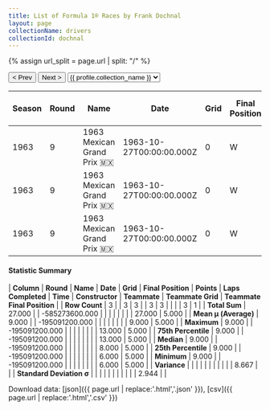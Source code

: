 ```yaml
---
title: List of Formula 1® Races by Frank Dochnal
layout: page
collectionName: drivers
collectionId: dochnal
---
```


{% assign url_split = page.url | split: "/" %}
<div id="collection-navigation">
<button onclick="selector.options[selector.selectedIndex-1].value && (window.location = selector.options[selector.selectedIndex-1].value);">&lt; Prev</button>
<button onclick="selector.options[selector.selectedIndex+1].value && (window.location = selector.options[selector.selectedIndex+1].value);">Next &gt;</button>
<select id="selector" onchange="this.options[this.selectedIndex].value && (window.location = this.options[this.selectedIndex].value);">
  {% for collectionId in site.data[page.collectionName].refs %}
    {% if collectionId == page.collectionId %}
      {% assign selected = "selected" %}
    {% else %}
      {% assign selected = "" %}
    {% endif %}
    {% assign profile = site.data[page.collectionName][collectionId].profile %}
    <option value="/f1/{{ page.collectionName }}/{{ collectionId }}/{{ url_split[4] }}" {{ selected }}>{{ profile.collection_name }}</option>
  {% endfor %}
</select>
</div>

| Season | Round | Name | Date | Grid | Final Position | Points | Laps Completed | Time | Constructor | Teammate | Teammate Grid | Teammate Final Position |
|--|--|--|--|--|--|--|--|--|--|--|--|--|
| 1963 | 9 | 1963 Mexican Grand Prix 🇲🇽 | 1963-10-27T00:00:00.000Z | 0 | W | 0.0 | 0 |   | Cooper-Climax 🇬🇧 | [Jo Bonnier 🇸🇪](/f1/drivers/bonnier) | 8 | 5 |
| 1963 | 9 | 1963 Mexican Grand Prix 🇲🇽 | 1963-10-27T00:00:00.000Z | 0 | W | 0.0 | 0 |   | Cooper-Climax 🇬🇧 | [Bruce McLaren 🇳🇿](/f1/drivers/mclaren) | 6 | R |
| 1963 | 9 | 1963 Mexican Grand Prix 🇲🇽 | 1963-10-27T00:00:00.000Z | 0 | W | 0.0 | 0 |   | Cooper-Climax 🇬🇧 | [Tony Maggs 🇿🇦](/f1/drivers/maggs) | 13 | R |

#### Statistic Summary

| **Column** | **Round** | **Name** | **Date** | **Grid** | **Final Position** | **Points** | **Laps Completed** | **Time** | **Constructor** | **Teammate** | **Teammate Grid** | **Teammate Final Position** |
| **Row Count** | 3 |  | 3 | 3 |  | 3 | 3 |  |  |  | 3 | 1 |
| **Total Sum** | 27.000 |  | -585273600.000 |  |  |  |  |  |  |  | 27.000 | 5.000 |
| **Mean μ (Average)** | 9.000 |  | -195091200.000 |  |  |  |  |  |  |  | 9.000 | 5.000 |
| **Maximum** | 9.000 |  | -195091200.000 |  |  |  |  |  |  |  | 13.000 | 5.000 |
| **75th Percentile** | 9.000 |  | -195091200.000 |  |  |  |  |  |  |  | 13.000 | 5.000 |
| **Median** | 9.000 |  | -195091200.000 |  |  |  |  |  |  |  | 8.000 | 5.000 |
| **25th Percentile** | 9.000 |  | -195091200.000 |  |  |  |  |  |  |  | 6.000 | 5.000 |
| **Minimum** | 9.000 |  | -195091200.000 |  |  |  |  |  |  |  | 6.000 | 5.000 |
| **Variance** |  |  |  |  |  |  |  |  |  |  | 8.667 |  |
| **Standard Deviation σ** |  |  |  |  |  |  |  |  |  |  | 2.944 |  |

Download data: [json]({{ page.url | replace:'.html','.json' }}), [csv]({{ page.url | replace:'.html','.csv' }})
